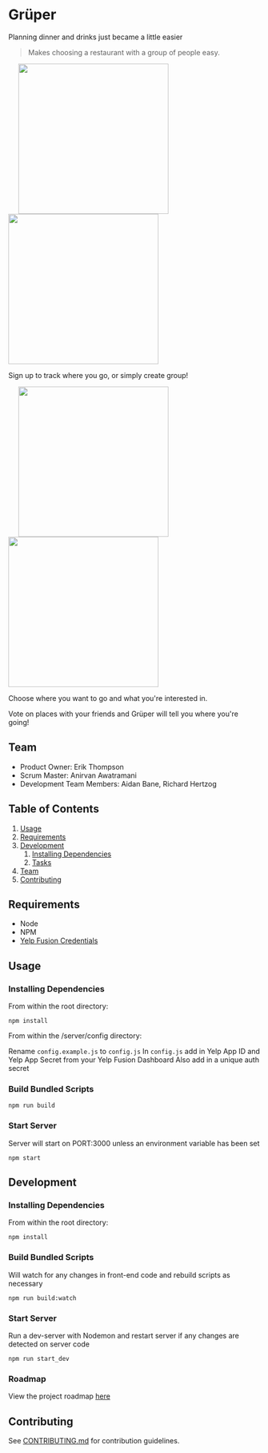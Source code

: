 # Grüper

Planning dinner and drinks just became a little easier

> Makes choosing a restaurant with a group of people easy.

<img src="https://user-images.githubusercontent.com/18472576/27521685-79aa928c-59d4-11e7-8d4c-cde6539c2714.png" width="300" hspace="20"><img src="https://user-images.githubusercontent.com/18472576/27521687-79be9e44-59d4-11e7-8c23-a17ec372dd51.png" width="300">


Sign up to track where you go, or simply create group!

<img src="https://user-images.githubusercontent.com/18472576/27521687-79be9e44-59d4-11e7-8c23-a17ec372dd51.png" width="300" hspace="20"><img src="https://user-images.githubusercontent.com/18472576/27521686-79ab515e-59d4-11e7-9f8c-94351beee949.png" width="300">


Choose where you want to go and what you're interested in.


Vote on places with your friends and Grüper will tell you where you're going!


## Team

  - Product Owner: Erik Thompson
  - Scrum Master: Anirvan Awatramani
  - Development Team Members: Aidan Bane, Richard Hertzog

## Table of Contents

1. [Usage](#Usage)
1. [Requirements](#requirements)
1. [Development](#development)
    1. [Installing Dependencies](#installing-dependencies)
    1. [Tasks](#tasks)
1. [Team](#team)
1. [Contributing](#contributing)

## Requirements
- Node
- NPM
- [Yelp Fusion Credentials](https://www.yelp.com/developers/documentation/v3/get_started)

## Usage
### Installing Dependencies
From within the root directory:
```
npm install
```
From within the /server/config directory:

Rename `config.example.js` to `config.js`
In `config.js` add in Yelp App ID and Yelp App Secret from your Yelp Fusion Dashboard
Also add in a unique auth secret

### Build Bundled Scripts
```
npm run build
```
### Start Server
Server will start on PORT:3000 unless an environment variable has been set
```
npm start
```

## Development
### Installing Dependencies
From within the root directory:

```
npm install
```
### Build Bundled Scripts
Will watch for any changes in front-end code and rebuild scripts as necessary
```
npm run build:watch
```
### Start Server
Run a dev-server with Nodemon and restart server if any changes are detected on server code
```
npm run start_dev
```
### Roadmap
View the project roadmap [here](https://waffle.io/commandQ/grouper)

## Contributing
See [CONTRIBUTING.md](CONTRIBUTING.md) for contribution guidelines.
